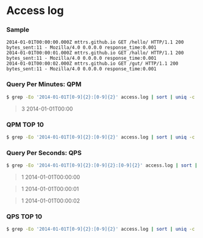 # Access log
### Sample
```
2014-01-01T00:00:00.000Z mttrs.github.io GET /hello/ HTTP/1.1 200 bytes_sent:11 - Mozilla/4.0 0.0.0.0 response_time:0.001
2014-01-01T00:00:01.000Z mttrs.github.io GET /hallo/ HTTP/1.1 200 bytes_sent:11 - Mozilla/4.0 0.0.0.0 response_time:0.001
2014-01-01T00:00:02.000Z mttrs.github.io GET /gut/ HTTP/1.1 200 bytes_sent:11 - Mozilla/4.0 0.0.0.0 response_time:0.001
```
### Query Per Minutes: QPM
```bash
$ grep -Eo '2014-01-01T[0-9]{2}:[0-9]{2}' access.log | sort | uniq -c
```
>  3 2014-01-01T00:00

### QPM TOP 10
```bash
$ grep -Eo '2014-01-01T[0-9]{2}:[0-9]{2}' access.log | sort | uniq -c | sort | head
```

### Query Per Seconds: QPS
```bash
$ grep -Eo '2014-01-01T[0-9]{2}:[0-9]{2}:[0-9]{2}' access.log | sort | uniq -c
```
> 1 2014-01-01T00:00:00

> 1 2014-01-01T00:00:01

> 1 2014-01-01T00:00:02

### QPS TOP 10
```bash
$ grep -Eo '2014-01-01T[0-9]{2}:[0-9]{2}' access.log | sort | uniq -c | sort -n | head
```

